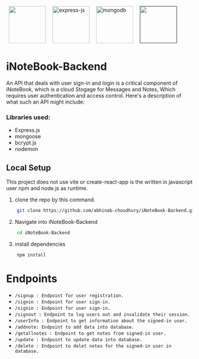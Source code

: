 
[<img style="margin:7px;" width="100" height="100" src="https://upload.wikimedia.org/wikipedia/commons/d/d9/Node.js_logo.svg" >](https://nodejs.org/en/docs)
[<img style="margin:7px;" width="100" height="100" src="https://img.icons8.com/nolan/100/express-js.png" alt="express-js"/>](https://expressjs.com/en/starter/installing.html)
[<img style="margin:7px;" width="100" height="100" src="https://img.icons8.com/color/100/mongodb.png" alt="mongodb"/>](https://www.mongodb.com/docs/)
[<img style="margin:7px;" width="100" height="100" src="https://img.icons8.com/clouds/100/spiral-bound-booklet.png" >]()


# iNoteBook-Backend

An API that deals with user sign-in and login is a critical component of iNoteBook, which is a cloud Stogage for Messages and Notes, Which requires user authentication and access control. Here's a description of what such an API might include:

### Libraries used:

- Express.js 
- mongoose
- bcrypt.js
- nodemon


## Local Setup

This project does not use vite or create-react-app is the written in javascript user npm and node.js as runtime.

1. clone the repo by this command.
``` bash
    git clone https://github.com/abhinab-choudhury/iNoteBook-Backend.git 
```
2. Navigate into iNoteBook-Backend
``` bash
    cd iNoteBook-Backend 
```
3. install dependencies
``` bash
    npm install
```

# Endpoints

- ```/signup : Endpoint for user registration.```
- ```/signin : Endpoint for user sign-in.```
- ```/signin : Endpoint for user sign-in.```
- ```/signout : Endpoint to log users out and invalidate their session.```
- ```/userInfo : Endpoint to get information about the signed-in user.```
- ```/addnote: Endpoint to add data into database.```
- ```/getallnotes : Endpoint to get notes from signed-in user.``` 
- ```/update : Endpoint to update data into database.```
- ```/delete : Endpoint to delet notes for the signed-in user in database.```
